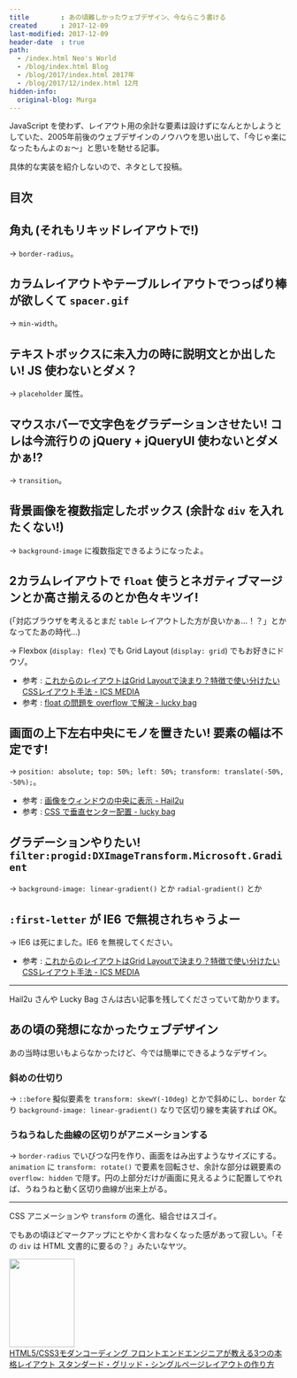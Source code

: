 ```yaml
---
title        : あの頃難しかったウェブデザイン、今ならこう書ける
created      : 2017-12-09
last-modified: 2017-12-09
header-date  : true
path:
  - /index.html Neo's World
  - /blog/index.html Blog
  - /blog/2017/index.html 2017年
  - /blog/2017/12/index.html 12月
hidden-info:
  original-blog: Murga
---
```


JavaScript を使わず、レイアウト用の余計な要素は設けずになんとかしようとしていた、2005年前後のウェブデザインのノウハウを思い出して、「今じゃ楽になったもんよのぉ〜」と思いを馳せる記事。

具体的な実装を紹介しないので、ネタとして投稿。

## 目次

## 角丸 (それもリキッドレイアウトで!)

→ `border-radius`。

## カラムレイアウトやテーブルレイアウトでつっぱり棒が欲しくて `spacer.gif`

→ `min-width`。

## テキストボックスに未入力の時に説明文とか出したい! JS 使わないとダメ？

→ `placeholder` 属性。

## マウスホバーで文字色をグラデーションさせたい! コレは今流行りの jQuery + jQueryUI 使わないとダメかぁ!?

→ `transition`。

## 背景画像を複数指定したボックス (余計な `div` を入れたくない!)

→ `background-image` に複数指定できるようになったよ。

## 2カラムレイアウトで `float` 使うとネガティブマージンとか高さ揃えるのとか色々キツイ!

(「対応ブラウザを考えるとまだ `table` レイアウトした方が良いかぁ…！？」とかなってたあの時代…)

→ Flexbox (`display: flex`) でも Grid Layout (`display: grid`) でもお好きにドウゾ。

- 参考 : [これからのレイアウトはGrid Layoutで決まり？特徴で使い分けたいCSSレイアウト手法 - ICS MEDIA](https://ics.media/entry/15921)
- 参考 : [float の問題を overflow で解決 - lucky bag](http://www.lucky-bag.com/archives/2005/03/float_overflow.html)

## 画面の上下左右中央にモノを置きたい! 要素の幅は不定です!

→ `position: absolute; top: 50%; left: 50%; transform: translate(-50%, -50%);`。

- 参考 : [画像をウィンドウの中央に表示 - Hail2u](https://hail2u.net/blog/webdesign/css_tips_2.html)
- 参考 : [CSS で垂直センター配置 - lucky bag](http://www.lucky-bag.com/archives/2005/03/verticalalign_m.html)

## グラデーションやりたい! `filter:progid:DXImageTransform.Microsoft.Gradient`

→ `background-image: linear-gradient()` とか `radial-gradient()` とか

## `:first-letter` が IE6 で無視されちゃうよー

→ IE6 は死にました。IE6 を無視してください。

- 参考 : [これからのレイアウトはGrid Layoutで決まり？特徴で使い分けたいCSSレイアウト手法 - ICS MEDIA](https://ics.media/entry/15921)

---

Hail2u さんや Lucky Bag さんは古い記事を残してくださっていて助かります。

## あの頃の発想になかったウェブデザイン

あの当時は思いもよらなかったけど、今では簡単にできるようなデザイン。

### 斜めの仕切り

→ `::before` 擬似要素を `transform: skewY(-10deg)` とかで斜めにし、`border` なり `background-image: linear-gradient()` なりで区切り線を実装すれば OK。

### うねうねした曲線の区切りがアニメーションする

→ `border-radius` でいびつな円を作り、画面をはみ出すようなサイズにする。`animation` に `transform: rotate()` で要素を回転させ、余計な部分は親要素の `overflow: hidden` で隠す。円の上部分だけが画面に見えるように配置してやれば、うねうねと動く区切り曲線が出来上がる。

---

CSS アニメーションや `transform` の進化、組合せはスゴイ。

でもあの頃ほどマークアップにとやかく言わなくなった感があって寂しい。「その `div` は HTML 文書的に要るの？」みたいなヤツ。

<div class="ad-amazon">
  <div class="ad-amazon-image">
    <a href="https://www.amazon.co.jp/dp/B0176GNY26?tag=neos21-22&amp;linkCode=osi&amp;th=1&amp;psc=1">
      <img src="https://m.media-amazon.com/images/I/51dxCHwwS2L._SL160_.jpg" width="118" height="160">
    </a>
  </div>
  <div class="ad-amazon-info">
    <div class="ad-amazon-title">
      <a href="https://www.amazon.co.jp/dp/B0176GNY26?tag=neos21-22&amp;linkCode=osi&amp;th=1&amp;psc=1">HTML5/CSS3モダンコーディング フロントエンドエンジニアが教える3つの本格レイアウト スタンダード・グリッド・シングルページレイアウトの作り方</a>
    </div>
  </div>
</div>
